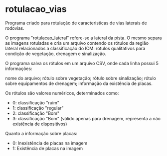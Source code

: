 # rotulacao_vias
Programa criado para rotulação de caracteristicas de vias laterais de rodovias.

O programa "rotulacao_lateral" refere-se a lateral da pista. O mesmo separa as imagens rotuladas e cria um arquivo contendo os rótulos da região lateral relacionados a classificação do ICM: rótulos qualitativos para condição de vegetação, drenagem e sinalização.

O programa salva os rótulos em um arquivo CSV, onde cada linha possui 5 informações:

nome do arquivo; rótulo sobre vegetação; rótulo sobre sinalização; rótulo sobre equipamentos de drenagem; informação da existência de placas.

Os rótulos são valores numéricos, determinados como:

- 0: classificação "ruim"
- 1: classificação "regular"
- 2: classificação "Bom"
- 3: classificação "Bom" (válido apenas para drenagem, representa a não existência de dispositivos)

Quanto a informação sobre placas:

- 0: Inexistência de placas na imagem
- 1: Existência de placas na imagem
